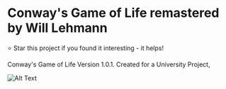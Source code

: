 # Conway's Game of Life remastered by Will Lehmann
:star: Star this project if you found it interesting - it helps!

 Conway's Game of Life Version 1.0.1. Created for a University Project,


![Alt Text](https://imgur.com/a/MYP8kck)